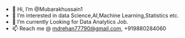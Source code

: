 - 👋 Hi, I’m @Mubarakhussain1
- 👀 I’m interested in data Science,AI,Machine Learning,Statistics etc.
- 🌱 I’m currently Looking for Data Analytics Job.
- 📫 Reach me @ mdrehan77790@gmail.com, +919880284060

<!---
Mubarakhussain1/Mubarakhussain1 is a ✨ special ✨ repository because its `README.md` (this file) appears on your GitHub profile.
You can click the Preview link to take a look at your changes.
--->

